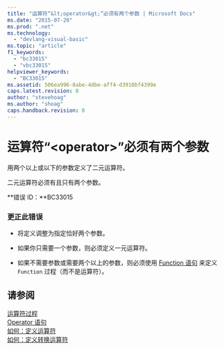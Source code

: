 ```yaml
---
title: "运算符“&lt;operator&gt;”必须有两个参数 | Microsoft Docs"
ms.date: "2015-07-20"
ms.prod: ".net"
ms.technology: 
  - "devlang-visual-basic"
ms.topic: "article"
f1_keywords: 
  - "bc33015"
  - "vbc33015"
helpviewer_keywords: 
  - "BC33015"
ms.assetid: 506ea996-8abe-4dbe-aff4-d3910bf4399e
caps.latest.revision: 8
author: "stevehoag"
ms.author: "shoag"
caps.handback.revision: 8
---
```

# 运算符“&lt;operator&gt;”必须有两个参数
用两个以上或以下的参数定义了二元运算符。  
  
 二元运算符必须有且只有两个参数。  
  
 **错误 ID：**BC33015  
  
### 更正此错误  
  
-   将定义调整为指定恰好两个参数。  
  
-   如果你只需要一个参数，则必须定义一元运算符。  
  
-   如果不需要参数或需要两个以上的参数，则必须使用 [Function 语句](../../visual-basic/language-reference/statements/function-statement.md) 来定义 `Function` 过程（而不是运算符）。  
  
## 请参阅  
 [运算符过程](../../visual-basic/programming-guide/language-features/procedures/operator-procedures.md)   
 [Operator 语句](../../visual-basic/language-reference/statements/operator-statement.md)   
 [如何：定义运算符](../../visual-basic/programming-guide/language-features/procedures/how-to-define-an-operator.md)   
 [如何：定义转换运算符](../../visual-basic/programming-guide/language-features/procedures/how-to-define-a-conversion-operator.md)